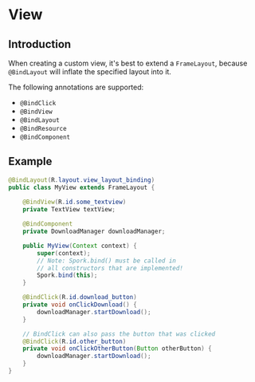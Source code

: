 # View

## Introduction

When creating a custom view, it's best to extend a `FrameLayout`, because `@BindLayout` will inflate the specified layout into it.

The following annotations are supported:

 - `@BindClick`
 - `@BindView`
 - `@BindLayout`
 - `@BindResource`
 - `@BindComponent`

## Example

```java
@BindLayout(R.layout.view_layout_binding)
public class MyView extends FrameLayout {
    
    @BindView(R.id.some_textview)
    private TextView textView;

    @BindComponent
    private DownloadManager downloadManager;

    public MyView(Context context) {
        super(context);
        // Note: Spork.bind() must be called in 
        // all constructors that are implemented!
        Spork.bind(this);
    }

    @BindClick(R.id.download_button)
    private void onClickDownload() {
        downloadManager.startDownload();
    }

    // BindClick can also pass the button that was clicked
    @BindClick(R.id.other_button)
    private void onClickOtherButton(Button otherButton) {
        downloadManager.startDownload();
    }
}
```
